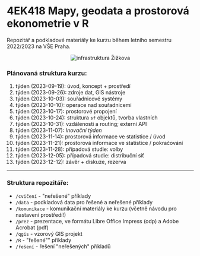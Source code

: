# 4EK418 Mapy, geodata a prostorová ekonometrie v R

Repozitář a podkladové materiály ke kurzu během letního semestru 2022/2023 na VŠE Praha.

<p style="text-align:center;"><img src="https://s3.eu-central-1.amazonaws.com/www.jla-data.net/img/4EK418-infrastruktura.png" alt="infrastruktura Žižkova"/></p>

### Plánovaná struktura kurzu:

1.  týden (2023-09-19): úvod, koncept + prostředí
2.  týden (2023-09-26): zdroje dat, GIS nástroje
3.  týden (2023-10-03): souřadnicové systémy
4.  týden (2023-10-10): operace nad souřadnicemi
5.  týden (2023-10-17): prostorové propojení
6.  týden (2023-10-24): struktura `sf` objektů, tvorba vlastních
7.  týden (2023-10-31): vzdálenosti a routing; externí API
8.  týden (2023-11-07): *Inovační týden*
9.  týden (2023-11-14): prostorová informace ve statistice / úvod
10. týden (2023-11-21): prostorová informace ve statistice / pokračování
11. týden (2023-11-28): případová studie: volby
12. týden (2023-12-05): případová studie: distribuční síť
13. týden (2023-12-12): závěr + diskuze, rezerva

<hr>

### Struktura repozitáře:

-   `/cvičení` - "neřešené" příklady
-   `/data` - podkladová data pro řešené a neřešené příklady
-   `/komunikace` - komunikační materiály ke kurzu (včetně návodu pro nastavení prostředí!)
-   `/prez` - prezentace, ve formátu Libre Office Impress (odp) a Adobe Acrobat (pdf)
-   `/qgis` - vzorový GIS projekt
-   `/R` - "řešené"" příklady
-   `/řešení` - řešení "neřešených" příkladů
